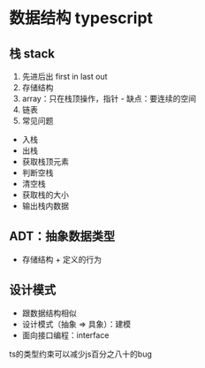 # 数据结构 typescript

## 栈 stack
1. 先进后出 first in last out
2. 存储结构
  1. array：只在栈顶操作，指针
    - 缺点：要连续的空间
  2. 链表
3. 常见问题
- 入栈
- 出栈
- 获取栈顶元素
- 判断空栈
- 清空栈
- 获取栈的大小
- 输出栈内数据

## ADT：抽象数据类型
- 存储结构 + 定义的行为

## 设计模式
- 跟数据结构相似
- 设计模式（抽象 => 具象）：建模
- 面向接口编程：interface


ts的类型约束可以减少js百分之八十的bug